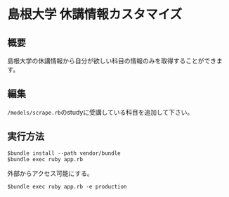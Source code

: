 # 島根大学 休講情報カスタマイズ

## 概要
島根大学の休講情報から自分が欲しい科目の情報のみを取得することができます。

## 編集
`/models/scrape.rb`のstudyに受講している科目を追加して下さい。

## 実行方法
```
$bundle install --path vendor/bundle
$bundle exec ruby app.rb
```
外部からアクセス可能にする。
```
$bundle exec ruby app.rb -e production
```

